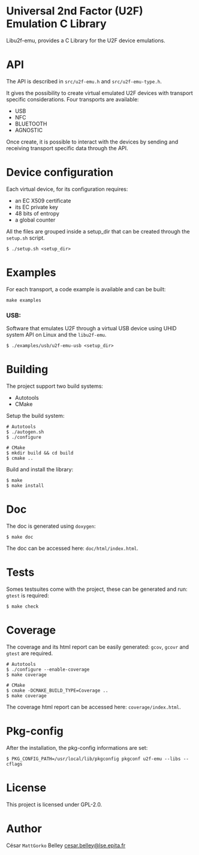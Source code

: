 Universal 2nd Factor (U2F) Emulation C Library
==============================================

Libu2f-emu, provides a C Library for the U2F device emulations.

# API

The API is described in `src/u2f-emu.h` and `src/u2f-emu-type.h`.

It gives the possibility to create virtual emulated U2F devices with transport specific considerations.
Four transports are available:
- USB
- NFC
- BLUETOOTH
- AGNOSTIC

Once create, it is possible to interact with the devices by sending
and receiving transport specific data through the API.

# Device configuration

Each virtual device, for its configuration requires:
- an EC X509 certificate
- its EC private key
- 48 bits of entropy
- a global counter

All the files are grouped inside a setup_dir that can be created through the `setup.sh` script.

```shell
$ ./setup.sh <setup_dir>
```

# Examples

For each transport, a code example is available and can be built:
```shell
make examples
```

### USB:

Software that emulates U2F through a virtual USB device using UHID system API on Linux and the `libu2f-emu`.

```shell
$ ./examples/usb/u2f-emu-usb <setup_dir>
```

# Building

The project support two build systems:
- Autotools
- CMake

Setup the build system:
```shell
# Autotools
$ ./autogen.sh
$ ./configure

# CMake
$ mkdir build && cd build
$ cmake ..
```

Build and install the library:
```shell
$ make
$ make install
```

# Doc

The doc is generated using `doxygen`:
```shell
$ make doc
```
The doc can be accessed here: `doc/html/index.html`.

# Tests

Somes testsuites come with the project, these can be generated and run: `gtest` is required:
```shell
$ make check
```

# Coverage

The coverage and its html report can be easily generated: `gcov`, `gcovr` and `gtest` are required.
```shell
# Autotools
$ ./configure --enable-coverage
$ make coverage

# CMake
$ cmake -DCMAKE_BUILD_TYPE=Coverage ..
$ make coverage
```
The coverage html report can be accessed here: `coverage/index.html`.

# Pkg-config

After the installation, the pkg-config informations are set:
```shell
$ PKG_CONFIG_PATH=/usr/local/lib/pkgconfig pkgconf u2f-emu --libs --cflags
```

# License

This project is licensed under GPL-2.0.

# Author

César `MattGorko` Belley <cesar.belley@lse.epita.fr>
